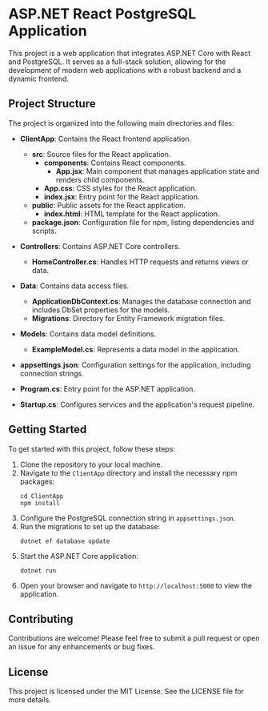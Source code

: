 # ASP.NET React PostgreSQL Application

This project is a web application that integrates ASP.NET Core with React and PostgreSQL. It serves as a full-stack solution, allowing for the development of modern web applications with a robust backend and a dynamic frontend.

## Project Structure

The project is organized into the following main directories and files:

- **ClientApp**: Contains the React frontend application.
  - **src**: Source files for the React application.
    - **components**: Contains React components.
      - **App.jsx**: Main component that manages application state and renders child components.
    - **App.css**: CSS styles for the React application.
    - **index.jsx**: Entry point for the React application.
  - **public**: Public assets for the React application.
    - **index.html**: HTML template for the React application.
  - **package.json**: Configuration file for npm, listing dependencies and scripts.

- **Controllers**: Contains ASP.NET Core controllers.
  - **HomeController.cs**: Handles HTTP requests and returns views or data.

- **Data**: Contains data access files.
  - **ApplicationDbContext.cs**: Manages the database connection and includes DbSet properties for the models.
  - **Migrations**: Directory for Entity Framework migration files.

- **Models**: Contains data model definitions.
  - **ExampleModel.cs**: Represents a data model in the application.

- **appsettings.json**: Configuration settings for the application, including connection strings.

- **Program.cs**: Entry point for the ASP.NET application.

- **Startup.cs**: Configures services and the application's request pipeline.

## Getting Started

To get started with this project, follow these steps:

1. Clone the repository to your local machine.
2. Navigate to the `ClientApp` directory and install the necessary npm packages:
   ```
   cd ClientApp
   npm install
   ```
3. Configure the PostgreSQL connection string in `appsettings.json`.
4. Run the migrations to set up the database:
   ```
   dotnet ef database update
   ```
5. Start the ASP.NET Core application:
   ```
   dotnet run
   ```
6. Open your browser and navigate to `http://localhost:5000` to view the application.

## Contributing

Contributions are welcome! Please feel free to submit a pull request or open an issue for any enhancements or bug fixes.

## License

This project is licensed under the MIT License. See the LICENSE file for more details.